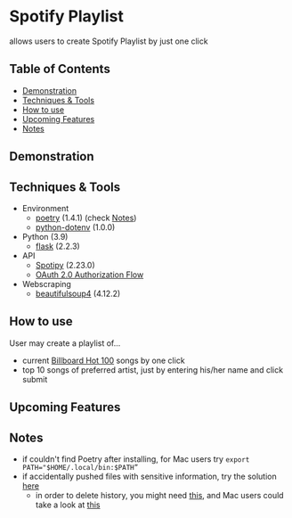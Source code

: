 # Spotify Playlist

allows users to create Spotify Playlist by just one click

## Table of Contents

* [Demonstration](https://github.com/Pammy737/Spotify_Playlist#demonstration)
* [Techniques & Tools](https://github.com/Pammy737/Spotify_Playlist#techniques--tools)
* [How to use](https://github.com/Pammy737/Spotify_Playlist#how-to-use)
* [Upcoming Features](https://github.com/Pammy737/Spotify_Playlist#upcoming-features)
* [Notes](https://github.com/Pammy737/Spotify_Playlist#notes)

## Demonstration


## Techniques & Tools

* Environment
    * [poetry](https://python-poetry.org/docs/#installation) (1.4.1) (check [Notes]())
    * [python-dotenv](https://pypi.org/project/python-dotenv/) (1.0.0)
* Python (3.9)
    * [flask](https://flask.palletsprojects.com/en/2.2.x/) (2.2.3)
* API
    * [Spotipy](https://spotipy.readthedocs.io/en/2.22.1/) (2.23.0)
    * [OAuth 2.0 Authorization Flow](https://developer.spotify.com/documentation/web-api/tutorials/code-flow)
* Webscraping
    * [beautifulsoup4](https://pypi.org/project/beautifulsoup4/) (4.12.2)

## How to use

User may create a playlist of...

* current [Billboard Hot 100](https://www.billboard.com/charts/hot-100/) songs by one click
* top 10 songs of preferred artist, just by entering his/her name and click submit

## Upcoming Features

## Notes
* if couldn't find Poetry after installing, for Mac users try ```export PATH="$HOME/.local/bin:$PATH”```
* if accidentally pushed files with sensitive information, try the solution [here](https://daily-dev-tips.com/posts/removing-a-env-file-from-git-history/)
  * in order to delete history, you might need [this](https://www.educative.io/answers/the-fatal-refusing-to-merge-unrelated-histories-git-error), and Mac users could take a look at [this](https://gist.github.com/kenandersen/2042103942473af82dd2)  